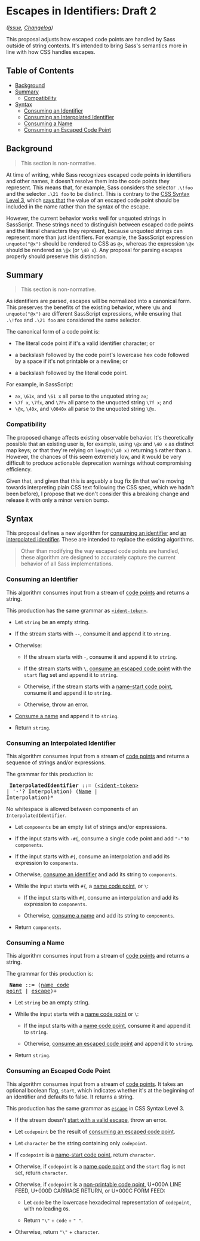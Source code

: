 # Escapes in Identifiers: Draft 2

*([Issue](https://github.com/sass/sass/issues/1542), [Changelog](identifier-escapes.changes.md))*

This proposal adjusts how escaped code points are handled by Sass outside of
string contexts. It's intended to bring Sass's semantics more in line with how
CSS handles escapes.

## Table of Contents

* [Background](#background)
* [Summary](#summary)
  * [Compatibility](#compatibility)
* [Syntax](#syntax)
  * [Consuming an Identifier](#consuming-an-identifier)
  * [Consuming an Interpolated Identifier](#consuming-an-interpolated-identifier)
  * [Consuming a Name](#consuming-a-name)
  * [Consuming an Escaped Code Point](#consuming-an-escaped-code-point)

## Background

> This section is non-normative.

At time of writing, while Sass recognizes escaped code points in identifiers and
other names, it doesn't resolve them into the code points they represent. This
means that, for example, Sass considers the selector `.\!foo` and the selector
`.\21 foo` to be distinct. This is contrary to the [CSS Syntax Level 3][], which
[says that][css: consume name] the value of an escaped code point should be
included in the name rather than the syntax of the escape.

[CSS Syntax Level 3]: https://drafts.csswg.org/css-syntax-3/
[css: consume name]: https://drafts.csswg.org/css-syntax-3/#consume-name

However, the current behavior works well for unquoted strings in SassScript.
These strings need to distinguish between escaped code points and the literal
characters they represent, because unquoted strings can represent more than just
identifiers. For example, the SassScript expression `unquote("@x")` should be
rendered to CSS as `@x`, whereas the expression `\@x` should be rendered as
`\@x` (or `\40 x`). Any proposal for parsing escapes properly should preserve
this distinction.

## Summary

> This section is non-normative.

As identifiers are parsed, escapes will be normalized into a canonical form.
This preserves the benefits of the existing behavior, where `\@x` and
`unquote("@x")` are different SassScript expressions, while ensuring that
`.\!foo` and `.\21 foo` are considered the same selector.

The canonical form of a code point is:

* The literal code point if it's a valid identifier character; or

* a backslash followed by the code point's lowercase hex code followed by a
  space if it's not printable or a newline; or

* a backslash followed by the literal code point.

For example, in SassScript:

* `ax`, `\61x`, and `\61 x` all parse to the unquoted string `ax`;
* `\7f x`, `\7fx`, and `\7Fx` all parse to the unquoted string `\7f x`; and
* `\@x`, `\40x`, and `\0040x` all parse to the unquoted string `\@x`.

### Compatibility

The proposed change affects existing observable behavior. It's theoretically
possible that an existing user is, for example, using `\@x` and `\40 x` as
distinct map keys; or that they're relying on `length(\40 x)` returning `5`
rather than `3`. However, the chances of this seem extremely low, and it would
be very difficult to produce actionable deprecation warnings without
compromising efficiency.

Given that, and given that this is arguably a bug fix (in that we're moving
towards interpreting plain CSS text following the CSS spec, which we hadn't been
before), I propose that we don't consider this a breaking change and release it
with only a minor version bump.

## Syntax

This proposal defines a new algorithm for
[consuming an identifier](#consuming-an-identifier) and
[an interpolated identifier](#consuming-an-interpolated-identifier). These are
intended to replace the existing algorithms.

> Other than modifying the way escaped code points are handled, these algorithm
> are designed to accurately capture the current behavior of all Sass
> implementations.

### Consuming an Identifier

This algorithm consumes input from a stream of [code points][] and returns a
string.

[code points]: https://infra.spec.whatwg.org/#code-point

This production has the same grammar as [`<ident-token>`][].

[`<ident-token>`]: https://drafts.csswg.org/css-syntax-3/#ident-token-diagram

* Let `string` be an empty string.

* If the stream starts with `--`, consume it and append it to `string`.

* Otherwise:

  * If the stream starts with `-`, consume it and append it to `string`.

  * If the stream starts with `\`, [consume an escaped code point][] with the
    `start` flag set and append it to `string`.

    [consume an escaped code point]: #consuming-an-escaped-code-point

  * Otherwise, if the stream starts with a [name-start code point][], consume it
    and append it to `string`.

    [name-start code point]: https://drafts.csswg.org/css-syntax-3/#name-start-code-point

  * Otherwise, throw an error.

* [Consume a name](#consuming-a-name) and append it to `string`.

* Return `string`.

### Consuming an Interpolated Identifier

This algorithm consumes input from a stream of [code points][] and returns a
sequence of strings and/or expressions.

[code points]: https://infra.spec.whatwg.org/#code-point

The grammar for this production is:

<x><pre>
**InterpolatedIdentifier** ::= ([\<ident-token>][`<ident-token>`] | '-'? Interpolation) ([Name](#consuming-a-name) | Interpolation)*
</pre></x>

[name-start code point]: https://drafts.csswg.org/css-syntax-3/#name-start-code-point
[escape]: https://drafts.csswg.org/css-syntax-3/#escape-diagram

No whitespace is allowed between components of an `InterpolatedIdentifier`.

* Let `components` be an empty list of strings and/or expressions.

* If the input starts with `-#{`, consume a single code point and add `"-"` to
  `components`.

* If the input starts with `#{`, consume an interpolation and add
  its expression to `components`.

* Otherwise, [consume an identifier](#consuming-an-identifier) and add its string
  to `components`.

* While the input starts with `#{`, a [name code point][], or `\`:

  [name code point]: https://drafts.csswg.org/css-syntax-3/#name-code-point

  * If the input starts with `#{`, consume an interpolation and add
    its expression to `components`.

  * Otherwise, [consume a name](#consuming-a-name) and add its string to
    `components`.

* Return `components`.

### Consuming a Name

This algorithm consumes input from a stream of [code points][] and returns a
string.

The grammar for this production is:

<x><pre>
**Name** ::= ([name code point][] | [escape][])+
</pre></x>

* Let `string` be an empty string.

* While the input starts with a [name code point][] or `\`:

  * If the input starts with a [name code point][], consume it and append it to
    `string`.

  * Otherwise, [consume an escaped code point][] and append it to `string`.

* Return `string`.

### Consuming an Escaped Code Point

This algorithm consumes input from a stream of [code points][]. It takes an
optional boolean flag, `start`, which indicates whether it's at the beginning of
an identifier and defaults to false. It returns a string.

This production has the same grammar as [`escape`][escape] in CSS Syntax Level 3.

* If the stream doesn't [start with a valid escape][], throw an error.

  [start with a valid escape]: https://drafts.csswg.org/css-syntax-3/#starts-with-a-valid-escape

* Let `codepoint` be the result of [consuming an escaped code point][].

  [consuming an escaped code point]: https://drafts.csswg.org/css-syntax-3/#consume-escaped-code-point

* Let `character` be the string containing only `codepoint`.

* If `codepoint` is a [name-start code point][], return `character`.

* Otherwise, if `codepoint` is a [name code point][] and the `start` flag is
  not set, return `character`.

* Otherwise, if `codepoint` is a [non-printable code point][], U+000A LINE
  FEED, U+000D CARRIAGE RETURN, or U+000C FORM FEED:

  [non-printable code point]: https://drafts.csswg.org/css-syntax-3/#non-printable-code-point

    * Let `code` be the lowercase hexadecimal representation of `codepoint`,
      with no leading `0`s.

    * Return `"\"` + `code` + `" "`.

* Otherwise, return `"\"` + `character`.
